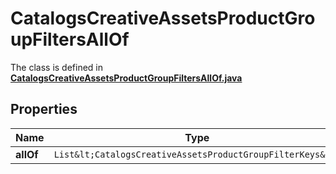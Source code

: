 

# CatalogsCreativeAssetsProductGroupFiltersAllOf

The class is defined in **[CatalogsCreativeAssetsProductGroupFiltersAllOf.java](../../src/main/java/org/openapitools/model/CatalogsCreativeAssetsProductGroupFiltersAllOf.java)**

## Properties

Name | Type | Description | Notes
------------ | ------------- | ------------- | -------------
**allOf** | `List&lt;CatalogsCreativeAssetsProductGroupFilterKeys&gt;` |  | 



